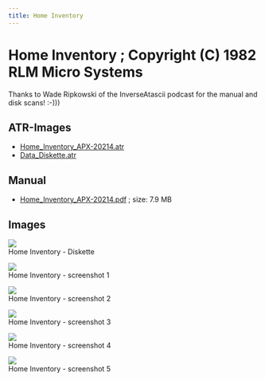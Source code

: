 ```yaml
---
title: Home Inventory
---
```

# Home Inventory ; Copyright (C) 1982 RLM Micro Systems  
Thanks to Wade Ripkowski of the InverseAtascii podcast for the manual and disk scans! :-)))  
## ATR-Images  
- [Home_Inventory_APX-20214.atr](attachments/Home_Inventory_APX-20214.atr)  
- [Data_Diskette.atr](attachments/Data_Diskette.atr)  
## Manual  
- [Home_Inventory_APX-20214.pdf](attachments/Home_Inventory_APX-20214.pdf) ; size: 7.9 MB  
## Images  
![](attachments/Diskette.jpg)  
Home Inventory - Diskette  
  
![](attachments/APX_Home_Inventory_1.gif)  
Home Inventory - screenshot 1  
  
![](attachments/APX_Home_Inventory_2.gif)  
Home Inventory - screenshot 2  
  
![](attachments/APX_Home_Inventory_3.gif)  
Home Inventory - screenshot 3  
  
![](attachments/APX_Home_Inventory_4.gif)  
Home Inventory - screenshot 4  
  
![](attachments/APX_Home_Inventory_5.gif)  
Home Inventory - screenshot 5  
